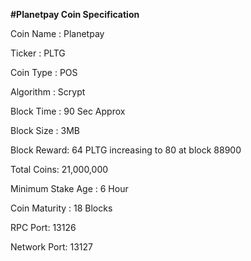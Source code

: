<b>#Planetpay Coin Specification</b>

Coin Name : Planetpay

Ticker : PLTG

Coin Type : POS 

Algorithm : Scrypt

Block Time : 90 Sec Approx

Block Size : 3MB 

Block Reward: 64 PLTG increasing to 80 at block 88900
 
Total Coins: 21,000,000

Minimum Stake Age : 6 Hour

Coin Maturity : 18 Blocks

RPC Port: 13126

Network Port: 13127
